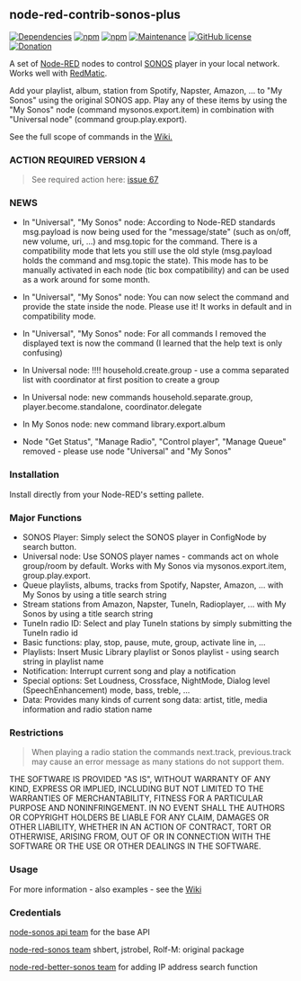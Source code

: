 ## node-red-contrib-sonos-plus

[![Dependencies](https://david-dm.org/hklages/node-red-contrib-sonos-plus.svg)](https://david-dm.org/hklages/node-red-contrib-sonos-plus)
[![npm](https://img.shields.io/npm/dt/node-red-contrib-sonos-plus.svg)](https://www.npmjs.com/package/node-red-contrib-sonos-plus)
[![npm](https://img.shields.io/npm/v/node-red-contrib-sonos-plus.svg)](https://www.npmjs.com/package/node-red-contrib-sonos-plus)
[![Maintenance](https://img.shields.io/badge/Maintained%3F-yes-green.svg)](https://GitHub.com/Naereen/StrapDown.js/graphs/commit-activity)
[![GitHub license](https://img.shields.io/badge/license-MIT-blue.svg)](https://raw.githubusercontent.com/hklages/node-red-contrib-sonos-plus/master/LICENSE)
[![Donation](https://img.shields.io/badge/donation-cappuccino-orange)](https://www.buymeacoffee.com/hklages)

A set of [Node-RED](https://nodered.org/) nodes to control [SONOS](https://www.sonos.com/) player in your local network. Works well with [RedMatic](https://github.com/rdmtc/RedMatic/blob/master/README.en.md).

Add your playlist, album, station from Spotify, Napster, Amazon, ... to "My Sonos" using the original SONOS app. Play any of these items by using the "My Sonos" node (command mysonos.export.item) in combination with "Universal node" (command group.play.export).

See the full scope of commands in the [Wiki.](https://github.com/hklages/node-red-contrib-sonos-plus/wiki)

### ACTION REQUIRED VERSION 4

> See required action here: [issue 67](https://github.com/hklages/node-red-contrib-sonos-plus/issues/67)

### NEWS

- In "Universal", "My Sonos" node: According to Node-RED standards msg.payload is now being used for the "message/state" (such as on/off, new volume, uri, ...) and msg.topic for the command. There is a compatibility mode that lets you still use the old style (msg.payload holds the command and msg.topic the state). This mode has to be manually activated in each node (tic box compatibility) and can be used as a work around for some month.

- In "Universal", "My Sonos" node: You can now select the command and provide the state inside the node. Please use it! It works in default and in compatibility mode.

- In "Universal", "My Sonos" node: For all commands I removed the displayed text is now the command (I learned that the help text is only confusing)

- In Universal node: !!!! household.create.group - use a comma separated list with coordinator at first position to create a group

- In Universal node: new commands household.separate.group, player.become.standalone, coordinator.delegate

- In My Sonos node: new command library.export.album

- Node "Get Status", "Manage Radio", "Control player", "Manage Queue" removed - please use node "Universal" and "My Sonos"

### Installation

Install directly from your Node-RED's setting pallete.

### Major Functions

- SONOS Player: Simply select the SONOS player in ConfigNode by search button.
- Universal node: Use SONOS player names - commands act on whole group/room by default. Works with My Sonos via mysonos.export.item, group.play.export.
- Queue playlists, albums, tracks from Spotify, Napster, Amazon, ... with My Sonos by using a title search string
- Stream stations from Amazon, Napster, TuneIn, Radioplayer, ... with My Sonos by using a title search string
- TuneIn radio ID: Select and play TuneIn stations by simply submitting the TuneIn radio id
- Basic functions: play, stop, pause, mute, group, activate line in, ...
- Playlists: Insert Music Library playlist or Sonos playlist - using search string in playlist name
- Notification: Interrupt current song and play a notification
- Special options: Set Loudness, Crossface, NightMode, Dialog level (SpeechEnhancement) mode, bass, treble, ...
- Data: Provides many kinds of current song data: artist, title, media information and radio station name

### Restrictions

> When playing a radio station the commands next.track, previous.track may cause an error message as many stations do not support them.

THE SOFTWARE IS PROVIDED "AS IS", WITHOUT WARRANTY OF ANY KIND, EXPRESS OR IMPLIED, INCLUDING BUT NOT LIMITED TO THE WARRANTIES OF MERCHANTABILITY, FITNESS FOR A PARTICULAR PURPOSE AND NONINFRINGEMENT. IN NO EVENT SHALL THE AUTHORS OR COPYRIGHT HOLDERS BE LIABLE FOR ANY CLAIM, DAMAGES OR OTHER LIABILITY, WHETHER IN AN ACTION OF CONTRACT, TORT OR OTHERWISE, ARISING FROM, OUT OF OR IN CONNECTION WITH THE SOFTWARE OR THE USE OR OTHER DEALINGS IN THE SOFTWARE.

### Usage

For more information - also examples - see the [Wiki](https://github.com/hklages/node-red-contrib-sonos-plus/wiki)

### Credentials

[node-sonos api team](https://github.com/bencevans/node-sonos) for the base API

[node-red-sonos team](https://github.com/shbert/node-red-contrib-sonos) shbert, jstrobel, Rolf-M: original package

[node-red-better-sonos team](https://github.com/originallyus/node-red-contrib-better-sonos) for adding IP address search function
